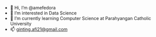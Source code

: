 - 👋 Hi, I’m @amefedora
- 👀 I’m interested in Data Science
- 🌱 I’m currently learning Computer Science at Parahyangan Catholic University
- 📫 ginting.afi21@gmail.com

<!---
amefedora/amefedora is a ✨ special ✨ repository because its `README.md` (this file) appears on your GitHub profile.
You can click the Preview link to take a look at your changes.
--->
